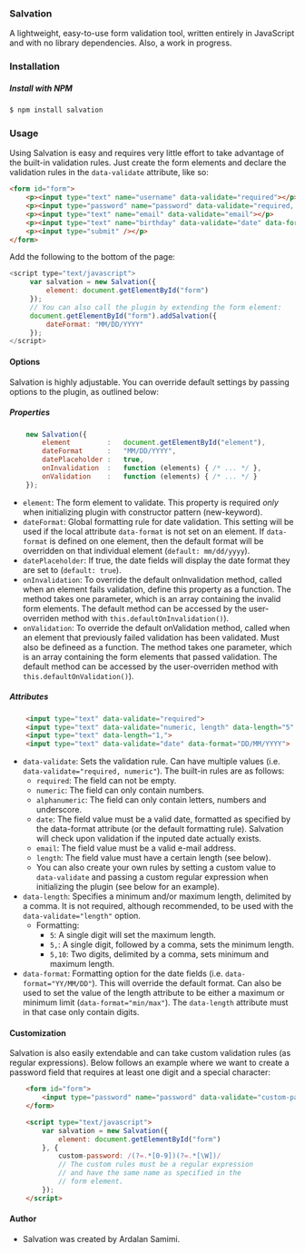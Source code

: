 ### Salvation
A lightweight, easy-to-use form validation tool, written entirely in JavaScript and with no library dependencies. Also, a work in progress.

### Installation
##### Install with NPM
```bash
$ npm install salvation
```
### Usage
Using Salvation is easy and requires very little effort to take advantage of the built-in validation rules. Just create the form elements and declare the validation rules in the `data-validate` attribute, like so:
```html
<form id="form">
    <p><input type="text" name="username" data-validate="required"></p>
    <p><input type="password" name="password" data-validate="required, length" data-length="10" data-format="min"></p>
    <p><input type="text" name="email" data-validate="email"></p>
    <p><input type="text" name="birthday" data-validate="date" data-format="YY/MM/DD"></p>
    <p><input type="submit" /></p>
</form>
```
Add the following to the bottom of the page:
```js
<script type="text/javascript">
     var salvation = new Salvation({
         element: document.getElementById("form")
     });
     // You can also call the plugin by extending the form element:
     document.getElementById("form").addSalvation({
         dateFormat: "MM/DD/YYYY"
     });
</script>
```
#### Options
Salvation is highly adjustable. You can override default settings by passing options to the plugin, as outlined below:
##### Properties
```js
    new Salvation({
        element         :   document.getElementById("element"),
        dateFormat      :   "MM/DD/YYYY",
        datePlaceholder :   true,
        onInvalidation  :   function (elements) { /* ... */ },
        onValidation    :   function (elements) { /* ... */ }
    });
```
* `element`: The form element to validate. This property is required *only* when initializing plugin with constructor pattern (new-keyword).
* `dateFormat`: Global formatting rule for date validation. This setting will be used if the local attribute `data-format` is not set on an element. If `data-format` is defined on one element, then the default format will be overridden on that individual element (`default: mm/dd/yyyy`).
* `datePlaceholder`: If true, the date fields will display the date format they are set to (`default: true`).
* `onInvalidation`: To override the default onInvalidation method, called when an element fails validation, define this property as a function. The method takes one parameter, which is an array containing the invalid form elements. The default method can be accessed by the user-overriden method with `this.defaultOnInvalidation()`).
* `onValidation`: To override the default onValidation method, called when an element that previously failed validation has been validated. Must also be defineed as a function. The method takes one parameter, which is an array containing the form elements that passed validation. The default method can be accessed by the user-overriden method with `this.defaultOnValidation()`).

##### Attributes
```html
    <input type="text" data-validate="required">
    <input type="text" data-validate="numeric, length" data-length="5" data-format="min">
    <input type="text" data-length="1,">
    <input type="text" data-validate="date" data-format="DD/MM/YYYY">
```
* `data-validate`: Sets the validation rule. Can have multiple values (i.e. `data-validate="required, numeric"`). The built-in rules are as follows:
   * `required`: The field can not be empty.
   * `numeric`: The field can only contain numbers.
   * `alphanumeric`: The field can only contain letters, numbers and underscore.
   * `date`: The field value must be a valid date, formatted as specified by the data-format attribute (or the default formatting rule). Salvation will check upon validation if the inputed date actually exists.
   * `email`: The field value must be a valid e-mail address.
   * `length`: The field value must have a certain length (see below).
   * You can also create your own rules by setting a custom value to `data-validate` and passing a custom regular expression when initializing the plugin (see below for an example).
* `data-length`: Specifies a minimum and/or maximum length, delimited by a comma. It is not required, although recommended, to be used with the `data-validate="length"` option.
   * Formatting:
      * `5`: A single digit will set the maximum length.
      * `5,`: A single digit, followed by a comma, sets the minimum length.
      * `5,10`: Two digits, delimited by a comma, sets minimum and maximum length.
* `data-format`: Formatting option for the date fields (i.e. `data-format="YY/MM/DD"`). This will override the default format. Can also be used to set the value of the length attribute to be either a maximum or minimum limit (`data-format="min/max"`). The `data-length` attribute must in that case only contain digits.

#### Customization
Salvation is also easily extendable and can take custom validation rules (as regular expressions). Below follows an example where we want to create a password field that requires at least one digit and a special character:
```html
    <form id="form">
        <input type="password" name="password" data-validate="custom-password">
    </form>

    <script type="text/javascript">
        var salvation = new Salvation({
            element: document.getElementById("form")
        }, {
            custom-password: /(?=.*[0-9])(?=.*[\W])/
            // The custom rules must be a regular expression
            // and have the same name as specified in the
            // form element.
        });
    </script>
```
#### Author
* Salvation was created by Ardalan Samimi.
